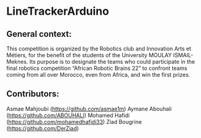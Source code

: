 # LineTrackerArduino

## General context:

This competition is organized by the Robotics club and
Innovation Arts et Métiers, for the benefit of the students of the University
MOULAY ISMAIL-Meknes. Its purpose is to designate the teams
who could participate in the final robotics competition
“African Robotic Brains 22” to confront teams
coming from all over Morocco, even from Africa, and win the
first prizes.

## Contributors:

Asmae Mahjoubi (https://github.com/asmae1m)
Aymane Abouhali (https://github.com/ABOUHALI)
Mohamed Hafidi (https://github.com/mohamedhafidi33)
Ziad Bougrine (https://github.com/DerZiad)
